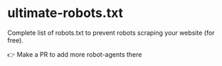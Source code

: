 # ultimate-robots.txt

Complete list of robots.txt to prevent robots scraping your website (for free). 

👉 Make a PR to add more robot-agents there
